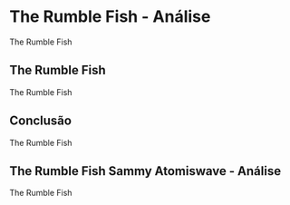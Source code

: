---
---

# The Rumble Fish - Análise

The Rumble Fish

## The Rumble Fish

The Rumble Fish

## Conclusão

The Rumble Fish

## The Rumble Fish Sammy Atomiswave - Análise

The Rumble Fish
